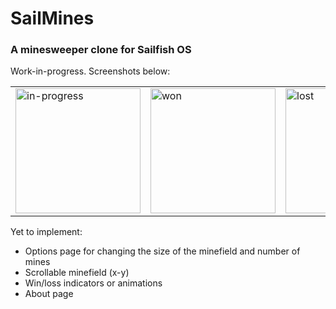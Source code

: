 # SailMines
### A minesweeper clone for Sailfish OS

Work-in-progress. Screenshots below:
<table>
  <td><img src="https://i.imgur.com/iKrf3sq.png" alt="in-progress" width="200"/></td>
  <td><img src="https://i.imgur.com/KHwBVt9.png" alt="won" width="200"/></td>
  <td><img src="https://i.imgur.com/vDlrTDf.png" alt="lost" width="200"/></td>
</table>

Yet to implement:
* Options page for changing the size of the minefield and number of mines
* Scrollable minefield (x-y)
* Win/loss indicators or animations
* About page
